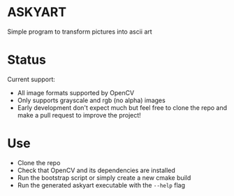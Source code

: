 # ASKYART

Simple program to transform pictures into ascii art

# Status

Current support:
- All image formats supported by OpenCV
- Only supports grayscale and rgb (no alpha) images
- Early development don't expect much but feel free to clone the repo and make a pull request to improve the project!

# Use

- Clone the repo
- Check that OpenCV and its dependencies are installed
- Run the bootstrap script or simply create a new cmake build
- Run the generated askyart executable with the `--help` flag